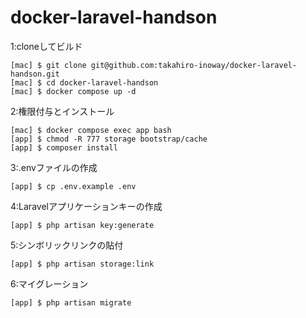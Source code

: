 # docker-laravel-handson

1:cloneしてビルド
```
[mac] $ git clone git@github.com:takahiro-inoway/docker-laravel-handson.git
[mac] $ cd docker-laravel-handson
[mac] $ docker compose up -d
```
2:権限付与とインストール
```
[mac] $ docker compose exec app bash
[app] $ chmod -R 777 storage bootstrap/cache
[app] $ composer install
```
3:.envファイルの作成
```
[app] $ cp .env.example .env
```
4:Laravelアプリケーションキーの作成
```
[app] $ php artisan key:generate
```
5:シンボリックリンクの貼付
```
[app] $ php artisan storage:link
```
6:マイグレーション
```
[app] $ php artisan migrate
```
